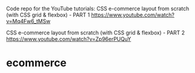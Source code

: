 Code repo for the YouTube tutorials:
CSS e-commerce layout from scratch (with CSS grid & flexbox) - PART 1
https://www.youtube.com/watch?v=Mq4Fw6_tMSw

CSS e-commerce layout from scratch (with CSS grid & flexbox) - PART 2
https://www.youtube.com/watch?v=Zp96erPUQuY
# ecommerce
